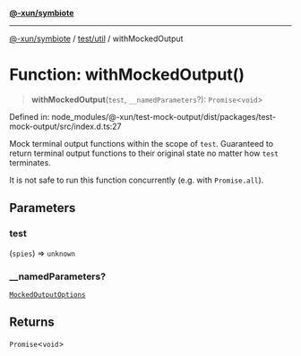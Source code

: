 [**@-xun/symbiote**](../../../README.md)

***

[@-xun/symbiote](../../../README.md) / [test/util](../README.md) / withMockedOutput

# Function: withMockedOutput()

> **withMockedOutput**(`test`, `__namedParameters`?): `Promise`\<`void`\>

Defined in: node\_modules/@-xun/test-mock-output/dist/packages/test-mock-output/src/index.d.ts:27

Mock terminal output functions within the scope of `test`. Guaranteed to
return terminal output functions to their original state no matter how `test`
terminates.

It is not safe to run this function concurrently (e.g. with `Promise.all`).

## Parameters

### test

(`spies`) => `unknown`

### \_\_namedParameters?

[`MockedOutputOptions`](../type-aliases/MockedOutputOptions.md)

## Returns

`Promise`\<`void`\>
